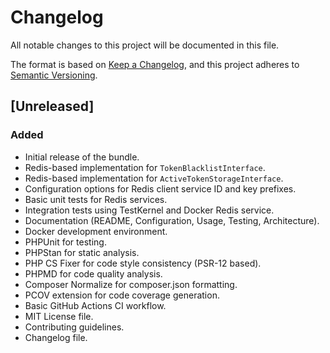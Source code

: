# Changelog

All notable changes to this project will be documented in this file.

The format is based on [Keep a Changelog](https://keepachangelog.com/en/1.0.0/),
and this project adheres to [Semantic Versioning](https://semver.org/spec/v2.0.0.html).

## [Unreleased]

### Added
- Initial release of the bundle.
- Redis-based implementation for `TokenBlacklistInterface`.
- Redis-based implementation for `ActiveTokenStorageInterface`.
- Configuration options for Redis client service ID and key prefixes.
- Basic unit tests for Redis services.
- Integration tests using TestKernel and Docker Redis service.
- Documentation (README, Configuration, Usage, Testing, Architecture).
- Docker development environment.
- PHPUnit for testing.
- PHPStan for static analysis.
- PHP CS Fixer for code style consistency (PSR-12 based).
- PHPMD for code quality analysis.
- Composer Normalize for composer.json formatting.
- PCOV extension for code coverage generation.
- Basic GitHub Actions CI workflow.
- MIT License file.
- Contributing guidelines.
- Changelog file.
